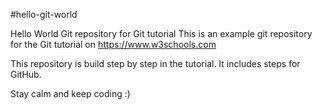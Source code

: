 #hello-git-world

Hello World Git repository for Git tutorial
This is an example git repository for the Git tutorial on https://www.w3schools.com

This repository is build step by step in the tutorial.
It includes steps for GitHub.

Stay calm and keep coding :)
